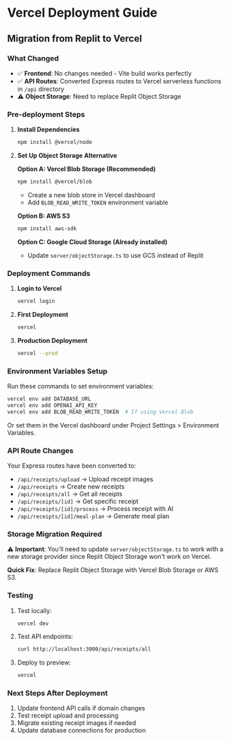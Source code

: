 # Vercel Deployment Guide

## Migration from Replit to Vercel

### What Changed
- ✅ **Frontend**: No changes needed - Vite build works perfectly
- ✅ **API Routes**: Converted Express routes to Vercel serverless functions in `/api` directory
- ⚠️  **Object Storage**: Need to replace Replit Object Storage

### Pre-deployment Steps

1. **Install Dependencies**
   ```bash
   npm install @vercel/node
   ```

2. **Set Up Object Storage Alternative**

   **Option A: Vercel Blob Storage (Recommended)**
   ```bash
   npm install @vercel/blob
   ```
   - Create a new blob store in Vercel dashboard
   - Add `BLOB_READ_WRITE_TOKEN` environment variable

   **Option B: AWS S3**
   ```bash
   npm install aws-sdk
   ```

   **Option C: Google Cloud Storage (Already installed)**
   - Update `server/objectStorage.ts` to use GCS instead of Replit

### Deployment Commands

1. **Login to Vercel**
   ```bash
   vercel login
   ```

2. **First Deployment**
   ```bash
   vercel
   ```

3. **Production Deployment**
   ```bash
   vercel --prod
   ```

### Environment Variables Setup

Run these commands to set environment variables:

```bash
vercel env add DATABASE_URL
vercel env add OPENAI_API_KEY
vercel env add BLOB_READ_WRITE_TOKEN  # If using Vercel Blob
```

Or set them in the Vercel dashboard under Project Settings > Environment Variables.

### API Route Changes

Your Express routes have been converted to:
- `/api/receipts/upload` → Upload receipt images
- `/api/receipts` → Create new receipts
- `/api/receipts/all` → Get all receipts
- `/api/receipts/[id]` → Get specific receipt
- `/api/receipts/[id]/process` → Process receipt with AI
- `/api/receipts/[id]/meal-plan` → Generate meal plan

### Storage Migration Required

⚠️ **Important**: You'll need to update `server/objectStorage.ts` to work with a new storage provider since Replit Object Storage won't work on Vercel.

**Quick Fix**: Replace Replit Object Storage with Vercel Blob Storage or AWS S3.

### Testing

1. Test locally:
   ```bash
   vercel dev
   ```

2. Test API endpoints:
   ```bash
   curl http://localhost:3000/api/receipts/all
   ```

3. Deploy to preview:
   ```bash
   vercel
   ```

### Next Steps After Deployment

1. Update frontend API calls if domain changes
2. Test receipt upload and processing
3. Migrate existing receipt images if needed
4. Update database connections for production